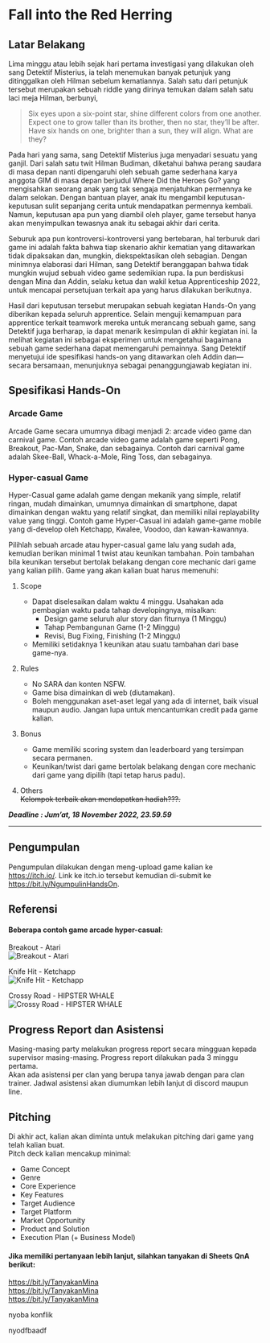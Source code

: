 # Fall into the Red Herring
## Latar Belakang
Lima minggu atau lebih sejak hari pertama investigasi yang dilakukan oleh sang Detektif Misterius, ia telah menemukan banyak petunjuk yang ditinggalkan oleh Hilman sebelum kematiannya. Salah satu dari petunjuk tersebut merupakan sebuah riddle yang dirinya temukan dalam salah satu laci meja Hilman, berbunyi,

>Six eyes upon a six-point star, shine different colors from one another. Expect one to grow taller than its brother, then no star, they’ll be after. Have six hands on one, brighter than a sun, they will align. What are they?

Pada hari yang sama, sang Detektif Misterius juga menyadari sesuatu yang ganjil. Dari salah satu twit Hilman Budiman, diketahui bahwa perang saudara di masa depan nanti dipengaruhi oleh sebuah game sederhana karya anggota GIM di masa depan berjudul Where Did the Heroes Go? yang mengisahkan seorang anak yang tak sengaja menjatuhkan permennya ke dalam selokan. Dengan bantuan player, anak itu mengambil keputusan-keputusan sulit sepanjang cerita untuk mendapatkan permennya kembali. Namun, keputusan apa pun yang diambil oleh player, game tersebut hanya akan menyimpulkan tewasnya anak itu sebagai akhir dari cerita.  

Seburuk apa pun kontroversi-kontroversi yang bertebaran, hal terburuk dari game ini adalah fakta bahwa tiap skenario akhir kematian yang ditawarkan tidak dipaksakan dan, mungkin, diekspektasikan oleh sebagian. Dengan minimnya elaborasi dari Hilman, sang Detektif beranggapan bahwa tidak mungkin wujud sebuah video game sedemikian rupa. Ia pun berdiskusi dengan Mina dan Addin, selaku ketua dan wakil ketua Apprenticeship 2022, untuk mencapai persetujuan terkait apa yang harus dilakukan berikutnya. 

Hasil dari keputusan tersebut merupakan sebuah kegiatan Hands-On yang diberikan kepada seluruh apprentice. Selain menguji kemampuan para apprentice terkait teamwork mereka untuk merancang sebuah game, sang Detektif juga berharap, ia dapat menarik kesimpulan di akhir kegiatan ini. Ia melihat kegiatan ini sebagai eksperimen untuk mengetahui bagaimana sebuah game sederhana dapat memengaruhi pemainnya. Sang Detektif menyetujui ide spesifikasi hands-on yang ditawarkan oleh Addin dan—secara bersamaan, menunjuknya sebagai penanggungjawab kegiatan ini.  

## Spesifikasi Hands-On
### Arcade Game
Arcade Game secara umumnya dibagi menjadi 2: arcade video game dan carnival game. Contoh arcade video game adalah game seperti Pong, Breakout, Pac-Man, Snake, dan sebagainya. Contoh dari carnival game adalah Skee-Ball, Whack-a-Mole, Ring Toss, dan sebagainya.

### Hyper-casual Game
Hyper-Casual game adalah game dengan mekanik yang simple, relatif ringan, mudah dimainkan, umumnya dimainkan di smartphone, dapat dimainkan dengan waktu yang relatif singkat, dan memiliki nilai replayability value yang tinggi. Contoh game Hyper-Casual ini adalah game-game mobile yang di-develop oleh Ketchapp, Kwalee, Voodoo, dan kawan-kawannya. 

Pilihlah sebuah arcade atau hyper-casual game lalu yang sudah ada, kemudian berikan minimal 1 twist atau keunikan tambahan. Poin tambahan bila keunikan tersebut bertolak belakang dengan core mechanic dari game yang kalian pilih. Game yang akan kalian buat harus memenuhi:
1. Scope  
   - Dapat diselesaikan dalam waktu 4 minggu. Usahakan ada pembagian waktu pada tahap developingnya, misalkan:  
     - Design game seluruh alur story dan fiturnya (1 Minggu)  
     - Tahap Pembangunan Game (1-2 Minggu)
     - Revisi, Bug Fixing, Finishing (1-2 Minggu)
   - Memiliki setidaknya 1 keunikan atau suatu tambahan dari base game-nya.

2. Rules
    - No SARA dan konten NSFW.
    - Game bisa dimainkan di web (diutamakan).
    - Boleh menggunakan aset-aset legal yang ada di internet, baik visual maupun audio.  Jangan lupa untuk mencantumkan credit pada game kalian.

3. Bonus
    - Game memiliki scoring system dan leaderboard yang tersimpan secara permanen.
    - Keunikan/twist dari game bertolak belakang dengan core mechanic dari game yang dipilih (tapi tetap harus padu). 

4. Others  
~~Kelompok terbaik akan mendapatkan hadiah???.~~


***Deadline : Jum’at, 18 November 2022,  23.59.59***

---
## Pengumpulan
Pengumpulan dilakukan dengan meng-upload game kalian ke https://itch.io/. Link ke itch.io tersebut kemudian di-submit ke https://bit.ly/NgumpulinHandsOn.
  
## Referensi
#### Beberapa contoh game arcade hyper-casual:

Breakout - Atari  
![Breakout - Atari](https://elgoog.im/breakout/img/9.jpg)  

Knife Hit - Ketchapp  
![Knife Hit - Ketchapp](https://play-lh.googleusercontent.com/ZsLiqwJnQIdxk07aCZIiie-ajm3vrg-Nlo8K9DEd-dpYeqNMAM0gYlSF-A0ffYxjdCI=w526-h296-rw)  

Crossy Road - HIPSTER WHALE  
![Crossy Road - HIPSTER WHALE](https://i.redd.it/xxy493ymj6661.png)

## Progress Report dan Asistensi
Masing-masing party melakukan progress report secara mingguan kepada supervisor masing-masing. Progress report dilakukan pada 3 minggu pertama.  
Akan ada asistensi per clan yang berupa tanya jawab dengan para clan trainer. Jadwal asistensi akan diumumkan lebih lanjut di discord maupun line.  

## Pitching
Di akhir act, kalian akan diminta untuk melakukan pitching dari game yang telah kalian buat.  
Pitch deck kalian mencakup minimal:  
- Game Concept
- Genre
- Core Experience
- Key Features
- Target Audience
- Target Platform
- Market Opportunity
- Product and Solution
- Execution Plan (+ Business Model)

#### Jika memiliki pertanyaan lebih lanjut, silahkan tanyakan di Sheets QnA berikut:
https://bit.ly/TanyakanMina  
https://bit.ly/TanyakanMina  
https://bit.ly/TanyakanMina



nyoba konflik

nyodfbaadf

